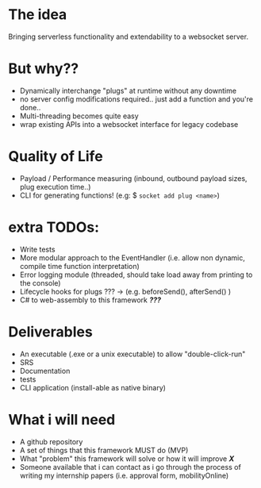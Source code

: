 # The idea
Bringing serverless functionality and extendability to a websocket server.

# But why??
- Dynamically interchange "plugs" at runtime without any downtime
- no server config modifications required.. just add a function and you're done..
- Multi-threading becomes quite easy
- wrap existing APIs into a websocket interface for legacy codebase

# Quality of Life
- Payload / Performance measuring (inbound, outbound payload sizes, plug execution time..)
- CLI for generating functions! (e.g: $ ```socket add plug <name>```)

# extra TODOs:
- Write tests
- More modular approach to the EventHandler (i.e. allow non dynamic, compile time function interpretation)
- Error logging module (threaded, should take load away from printing to the console)
- Lifecycle hooks for plugs ??? -> (e.g. beforeSend(), afterSend() )
- C# to web-assembly to this framework ***???***

# Deliverables
- An executable (.exe or a unix executable) to allow "double-click-run"
- SRS
- Documentation
- tests
- CLI application (install-able as native binary)

# What i will need
- A github repository
- A set of things that this framework MUST do (MVP)
- What "problem" this framework will solve or how it will improve ***X***
- Someone available that i can contact as i go through the process of writing my internship papers (i.e. approval form, mobilityOnline)